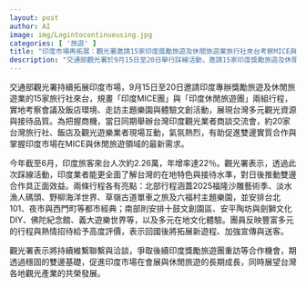 ```yaml
---
layout: post
author: AI
image: img/Logintocontinueusing.jpg
categories: [ '旅遊' ]
title: "印度市場再拓展：觀光署邀請15家印度獎勵旅遊及休閒旅遊業旅行社來台考察MICE與休閒旅遊團"
description: "交通部觀光署於9月15日至20日舉行踩線活動，邀請15家印度獎勵旅遊及休閒旅遊業旅行社來台，進行MICE與休閒旅遊兩組行程的實地考察並舉辦台灣印度觀光業者商談交流會，約20家台灣業者現場互動，氣氛熱烈，旨在促進雙邊實質合作與掌握印度市場在MICE與休閒旅遊的最新需求。北部行程涵蓋福隆沙雕、淡水漁人碼頭、野柳海洋世界、草嶺古道單車、六福村及台北101、夜市、西門町等；南部行程包含十鼓文創園區、安平陶坊、劍獅DIY、佛陀紀念館、義大遊樂世界等文化體驗。旅客回國表示行程豐富多元且招待熱情，未來計畫拓展新遊程並加強宣傳與送客。觀光署表示將持續維繫聯繫與洽談，爭取印度獎勵旅遊團重訪等合作機會，以穩固雙邊基礎並促進印度市場在會展與休閒旅遊的長期成長，期望帶動台灣各地觀光產業的共同繁榮。"
---
```

交通部觀光署持續拓展印度市場，9月15日至20日邀請印度專辦獎勵旅遊及休閒旅遊業的15家旅行社來台，規畫「印度MICE團」與「印度休閒旅遊團」兩組行程，實地考察會議及飯店環境、走訪主題樂園與體驗文創活動，展現台灣多元觀光資源與接待品質。為把握商機，當日同期舉辦台灣印度觀光業者商談交流會，約20家台灣旅行社、飯店及觀光遊樂業者現場互動，氣氛熱烈，有助促進雙邊實質合作與掌握印度市場在MICE與休閒旅遊領域的最新需求。

今年截至6月，印度旅客來台人次約2.26萬，年增率達22％。觀光署表示，透過此次踩線活動，印度業者能更全面了解台灣的在地特色與接待水準，對日後推動雙邊合作具正面效益。兩條行程各有亮點：北部行程涵蓋2025福隆沙雕藝術季、淡水漁人碼頭、野柳海洋世界、草嶺古道單車之旅及六福村主題樂園，並安排台北101、夜市與西門町等都市經典；南部則安排十鼓文創園區、安平陶坊與劍獅文化DIY、佛陀紀念館、義大遊樂世界等，以及多元在地文化體驗。團員反映豐富多元的行程與熱情招待給予高度評價，表示回國後將拓展新遊程、加強宣傳與送客。

觀光署表示將持續維繫聯繫與洽談，爭取後續印度獎勵旅遊團重訪等合作機會，期透過穩固的雙邊基礎，促進印度市場在會展與休閒旅遊的長期成長，同時展望台灣各地觀光產業的共榮發展。